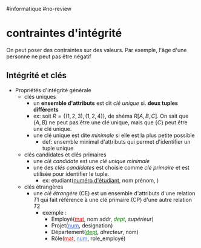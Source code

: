 #informatique #no-review 
# contraintes d'intégrité
On peut poser des contraintes sur des valeurs. Par exemple, l'âge d'une personne ne peut pas être négatif

## Intégrité et clés
 - Propriétés d'intégrité générale
     - clés uniques
         - un **ensemble d'attributs** est dit _clé unique_ si. **deux tuples différents**
         - ex: soit $R=\{(1, 2, 3), (1, 2, 4)\}$, de shéma $R[A, B, C]$. On sait que $\{A,B\}$ ne peut pas être une clé unique, mais que $\{C\}$ peut être une clé unique.
         - une clé unique est dite _minimale_ si elle est la plus petite possible
             - def: ensemble minimal d'attributs qui permet d'identifier un tuple unique
     - clés candidates et clés primaires
         - une _clé candidate_ est une _clé unique minimale_
         - une des _clés candidates_ est choisie comme _clé primaire_ et est utilisée pour identifier le tuple.
             - ex: etudiant(<u>numéro d'étudiant</u>, nom prénom, )
     - clés étrangères
         - une _clé étrangère_ (CE) est un ensemble d'attributs d'une relation $T1$ qui fait référence à une clé primaire (CP) d'une autre relation $T2$
             - exemple :
                 - Employé(<u style="color: red">mat</u>, nom addr, <i style="color:green">dept</i>, *supérieur*)
                 - Projet(<u style="color:royalblue">num</u>, designation)
                 - Département(<u style="color:green">dept</u>, *directeur*, nom)
                 - Rôle(<u style="color:red">mat</u>, <u style="color:royalblue">num</u>, role_employé)